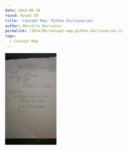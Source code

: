 ```yaml
---
date: 2014-06-18
round: Round 10
title: 'Concept Map: Python Dictionaries'
author: Marcello Barisonzi
permalink: /2014/06/concept-map-python-dictionaries-2/
tags:
  - Concept Map
---
```

[<img class="alignnone size-medium wp-image-7851" alt="DSC_0047[1]" src="/uploads/2014/06/DSC_00471-e1403146344173-168x300.jpg" width="168" height="300" />][1]

 [1]: /uploads/2014/06/DSC_00471-e1403146344173.jpg
